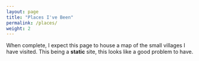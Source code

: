```yaml
---
layout: page
title: "Places I've Been"
permalink: /places/
weight: 2
---
```


When complete, I expect this page to house a map of the small villages I have visited. This being a **static** site, this looks like a good problem to have.
